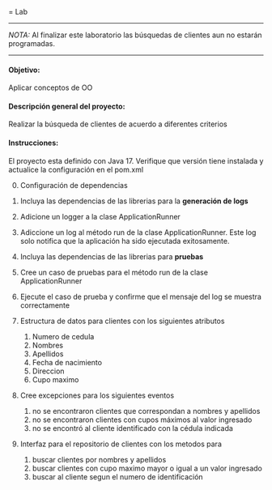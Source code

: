 = Lab

____

*_NOTA:_* Al finalizar este laboratorio las búsquedas de clientes aun no estarán programadas. 
____

#### Objetivo: 
Aplicar conceptos de OO

#### Descripción general del proyecto:

Realizar la búsqueda de clientes de acuerdo a diferentes criterios


#### Instrucciones:

El proyecto esta definido con Java 17. Verifique que versión tiene instalada y actualice la configuración en el pom.xml

0.  Configuración de dependencias
   1. Incluya las dependencias de las librerias para la **generación de logs**
   2. Adicione un logger a la clase ApplicationRunner
   3. Adiccione un log al método run de la clase ApplicationRunner. Este log solo notifica que la aplicación ha sido ejecutada exitosamente.
   4. Incluya las dependencias de las librerias para **pruebas**
   5. Cree un caso de pruebas para el método run de la clase ApplicationRunner
   6. Ejecute el caso de prueba y confirme que el mensaje del log se muestra correctamente
   
1. Estructura de datos para clientes con los siguientes atributos
   1. Numero de cedula
   2. Nombres
   3. Apellidos
   4. Fecha de nacimiento
   5. Direccion
   6. Cupo maximo

3. Cree excepciones para los siguientes eventos 
   1. no se encontraron clientes que correspondan a nombres y apellidos
   2. no se encontraron clientes con cupos máximos al valor ingresado 
   3. no se encontró al cliente identificado con la cédula indicada 
   
4. Interfaz para el repositorio de clientes con los metodos para
   1. buscar clientes por nombres y apellidos
   2. buscar clientes con cupo maximo mayor o igual a un valor ingresado
   3. buscar al cliente segun el numero de identificación 


